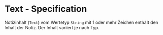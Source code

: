 # Text - Specification

Notizinhalt (`Text`) vom Wertetyp `String` mit 1 oder mehr Zeichen enthält den Inhalt der Notiz.
Der Inhalt variiert je nach Typ.
